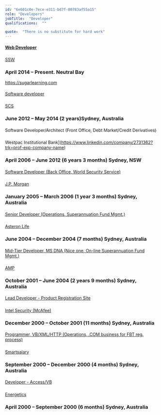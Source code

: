 ```yaml
---
id: "6e601c0e-7ece-e311-bd7f-00783af55a15"
role: "Developers"
jobTitle:  "Developer"
qualifications:  ""

quote:  "There is no substitute for hard work"
---
```


#### [Web Developer](https://www.linkedin.com/title/web-developer?trk=mprofile_title)

##### 
[SSW](https://www.linkedin.com/company/39477?trk=prof-exp-company-name)

### April 2014 – Present. Neutral Bay

https://sugarlearning.com

#### 
[Software developer](https://www.linkedin.com/title/software-developer?trk=mprofile_title)

##### 
[SCS](https://www.linkedin.com/vsearch/p?company=SCS&trk=prof-exp-company-name)

### June 2012 – May 2014 (2 years)Sydney, Australia

#### 
Software Developer/Architect (Front Office, Debt Market/Credit Derivatives)

##### 
Westpac Institutional Bank](https://www.linkedin.com/company/2731362?trk=prof-exp-company-name)

### April 2006 – June 2012 (6 years 3 months) Sydney, NSW

#### 
[Software Developer (Back Office, World Security Service)](https://www.linkedin.com/title/software-developer-%28back-office%2c-world-security-service%29?trk=mprofile_title)

##### 
[J.P. Morgan](https://www.linkedin.com/company/163001?trk=prof-exp-company-name)

### January 2005 – March 2006 (1 year 3 months) Sydney, Australia


#### 
[Senior Developer (Operations, Superannuation Fund Mgmt.)](https://www.linkedin.com/title/senior-developer-%28operations%2c-superannuation-fund-mgmt.%29?trk=mprofile_title)

##### 
[Asteron Life](https://www.linkedin.com/company/20158?trk=prof-exp-company-name)

### June 2004 – December 2004 (7 months) Sydney, Australia

#### 
[Mid-Tier Developer, MS DNA (Nice one, On-line Superannuation Fund Mgmt.)](https://www.linkedin.com/title/mid-tier-developer%2c-ms-dna-%28nice-one%2c-on-line-superannuation-fund-mgmt.%29?trk=mprofile_title)

##### 
[AMP](https://www.linkedin.com/company/4007?trk=prof-exp-company-name)

### October 2001 – June 2004 (2 years 9 months) Sydney, Australia

#### 
[Lead Developer - Product Registration Site](https://www.linkedin.com/title/lead-developer-product-registration-site?trk=mprofile_title)

##### 
[Intel Security (McAfee)](https://www.linkedin.com/company/2336?trk=prof-exp-company-name)

### December 2000 – October 2001 (11 months) Sydney, Australia

#### 
[Programmer, VB/XML/HTTP (Operations, .COM business for FBT reg. process)](https://www.linkedin.com/title/programmer%2c-vb/xml/http-%28operations%2c-.com-business-for-fbt-reg.-process%29?trk=mprofile_title)

##### 
[Smartsalary](https://www.linkedin.com/company/96005?trk=prof-exp-company-name)

### September 2000 – December 2000 (4 months) Sydney, Australia

#### 
[Developer - Access/VB](https://www.linkedin.com/title/developer-access/vb?trk=mprofile_title)

##### 
[Energetics](https://www.linkedin.com/vsearch/p?company=Energetics&trk=prof-exp-company-name)

### April 2000 – September 2000 (6 months) Sydney, Australia
